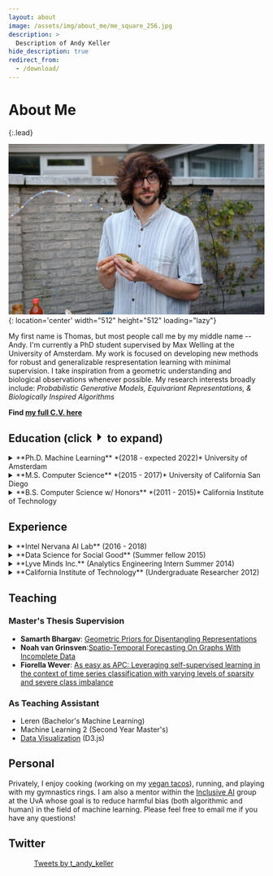 ```yaml
---
layout: about
image: /assets/img/about_me/me_square_256.jpg
description: >
  Description of Andy Keller
hide_description: true
redirect_from:
  - /download/
---
```

# About Me
{:.lead}

![me](/assets/img/about_me/me_long.jpg){: location='center' width="512" height="512" loading="lazy"}


My first name is Thomas, but most people call me by my middle name -- Andy. I'm currently a PhD student supervised by Max Welling at the University of Amsterdam. My work is focused on developing new methods for robust and generalizable respresentation learning with minimal supervision. I take inspiration from a geometric understanding and biological observations whenever possible. My research interests broadly include: *Probabilistic Generative Models, Equivariant Representations, & Biologically Inspired Algorithms*

**Find [my full C.V. here](/assets/img/about_me/cv.pdf)**

## Education (click <img src="/assets/img/about_me/triangle.jpg" width="20"/> to expand)
<details>
  <summary markdown="span"> **Ph.D. Machine Learning** *(2018 - expected 2022)* University of Amsterdam   </summary>

  Supervisor: Max Welling <br/>
  Focus: Probabilistic Generative Models, Equivariance, Biologically Inspired Algorithms
</details>

<details>
  <summary markdown="span"> **M.S. Computer Science** *(2015 - 2017)* University of California San Diego </summary>
Supervisor: Garrison Cottrell<br/>
Thesis: <emph>Comparison and Fine-grained Analysis of Sequence Encoders for Natural Language Processing</emph><br/>
</details>

<details>
  <summary markdown="span"> **B.S. Computer Science w/ Honors** *(2011 - 2015)* California Institute of Technology  </summary>
  Supervisor: Yasser Abu-Mostafa
</details>


## Experience
<details>
  <summary markdown="span">  **Intel Nervana AI Lab** (2016 - 2018)  </summary>
  <ul>
    <li> Deep Learning Data Scientist (Sept. 2017 - Sept. 2018) </li>
    <li> Algorithms Engineer Intern (June 2016 - June 2017)</li>
  </ul>
</details>

<details>
  <summary markdown="span"> **Data Science for Social Good** (Summer fellow 2015) </summary>
  <ul>
    <li>Project Page: <a href='http://www.dssgfellowship.org/project/improving-long-term-financial-soundness-by-identifying-causes-of-home-abandonment-in-mexico/'>Improving Long-Term Financial Soundness by Identifying Causes of Home Abandonment in Mexico</a></li>
    <li>Paper: <a href="https://www.kdd.org/kdd2016/papers/files/adf0913-ackermannA.pdf">Designing Policy Recommendations to Reduce Home Abandonment in Mexico</a> . KDD 2016</li>
  </ul>
</details>

<details>
  <summary markdown="span"> **Lyve Minds Inc.** (Analytics Engineering Intern Summer 2014) </summary>
  <ul>
    <li>Developed supervised learning algorithm for automatic editing and summarization of user generated handheld video based on predicted level of interest.</li>
  </ul>
</details>

<details>
  <summary markdown="span"> **California Institute of Technology** (Undergraduate Researcher 2012) </summary>

  <ul>
    <li>Paper: <a href="https://arxiv.org/abs/1308.1483">Experimental Realization of a Nonlinear Acoustic Lens with a Tunable Focus</a></li>
    <li>Gathered and analyzed waveforms from an acoustinc lens to determine optimal characteristics of interface materials.</li>
  </ul>
</details>

## Teaching
### Master's Thesis Supervision
- **Samarth Bhargav**: [Geometric Priors for Disentangling Representations](http://scriptiesonline.uba.uva.nl/document/676481)
- **Noah van Grinsven**:[Spatio-Temporal Forecasting On Graphs With Incomplete Data](https://scripties.uba.uva.nl/search?id=719556)
- **Fiorella Wever**: [As easy as APC: Leveraging self-supervised learning in the context of time series classification with varying levels of sparsity and severe class imbalance](https://arxiv.org/abs/2106.15577)

### As Teaching Assistant
- Leren (Bachelor's Machine Learning)
- Machine Learning 2 (Second Year Master's)
- [Data Visualization](https://mas-dse.github.io/DSE241/exercises/) (D3.js) 

## Personal
Privately, I enjoy cooking (working on my [vegan tacos](https://www.instagram.com/tacosbygringos/)), running, and playing with my gymnastics rings. I am also a mentor within the [Inclusive AI](https://uva-iai.github.io/) group at the UvA whose goal is to reduce harmful bias (both algorithmic and human) in the field of machine learning. Please feel free to email me if you have any questions!

## Twitter

<div style="width: 100%; overflow: hidden;">
     <div style="margin-left: 50px; width: 350px; height: 454px; float: left;">  <a class="twitter-timeline" href="https://twitter.com/t_andy_keller?ref_src=twsrc%5Etfw">Tweets by t_andy_keller</a><script async src="https://platform.twitter.com/widgets.js" charset="utf-8"></script></div>
</div>
